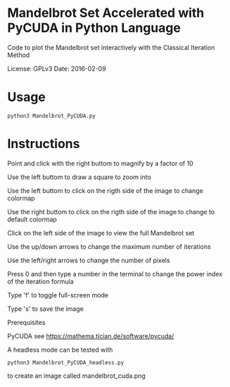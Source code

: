 # Mandelbrot Set Accelerated with PyCUDA in Python Language 

Code to plot the Mandelbrot set interactively with the Classical Iteration Method

License: GPLv3
Date: 2016-02-09

# Usage

``` python3 Mandelbrot_PyCUDA.py ```

# Instructions

Point and click with the right buttom to magnify by a factor of 10

Use the left buttom to draw a square to zoom into

Use the left buttom to click on the rigth side of the image to change colormap

Use the right buttom to click on the rigth side of the image to change to default colormap

Click on the left side of the image to view the full Mandelbrot set

Use the up/down arrows to change the maximum number of iterations

Use the left/right arrows to change the number of pixels

Press 0 and then type a number in the terminal to change the power index of the iteration formula 

Type 'f' to toggle full-screen mode

Type 's' to save the image

Prerequisites

PyCUDA see https://mathema.tician.de/software/pycuda/

A headless mode can be tested with

``` python3 Mandelbrot_PyCUDA_headless.py ```

to create an image called mandelbrot_cuda.png


